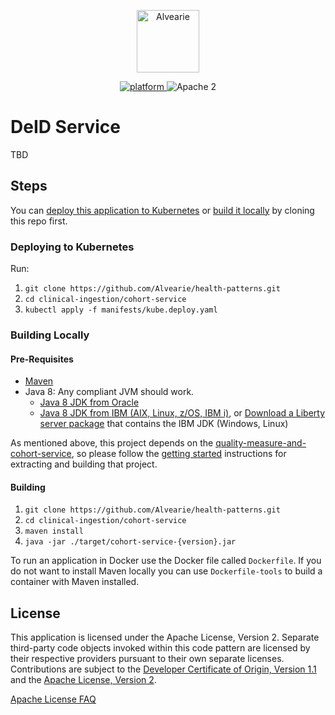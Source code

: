 <p align="center">
    <a href="https://github.com/Alvearie">
        <img src="https://avatars.githubusercontent.com/u/72946463?s=200&v=4" height="100" alt="Alvearie">
    </a>
</p>


<p align="center">
    <a href="https://www.ibm.com/developerworks/learn/java/">
    <img src="https://img.shields.io/badge/platform-java-lightgrey.svg?style=flat" alt="platform">
    </a>
    <img src="https://img.shields.io/badge/license-Apache2-blue.svg?style=flat" alt="Apache 2">
</p>


# DeID Service

TBD

## Steps

You can [deploy this application to Kubernetes](#deploying-to-kubernetes) or [build it locally](#building-locally) by cloning this repo first.

### Deploying to Kubernetes

Run:

1. `git clone https://github.com/Alvearie/health-patterns.git`
1. `cd clinical-ingestion/cohort-service`
1. `kubectl apply -f manifests/kube.deploy.yaml`

### Building Locally

#### Pre-Requisites

* [Maven](https://maven.apache.org/install.html)
* Java 8: Any compliant JVM should work.
  * [Java 8 JDK from Oracle](http://www.oracle.com/technetwork/java/javase/downloads/index.html)
  * [Java 8 JDK from IBM (AIX, Linux, z/OS, IBM i)](http://www.ibm.com/developerworks/java/jdk/),
    or [Download a Liberty server package](https://developer.ibm.com/assets/wasdev/#filter/assetTypeFilters=PRODUCT)
    that contains the IBM JDK (Windows, Linux)

As mentioned above, this project depends on the [quality-measure-and-cohort-service](https://github.com/Alvearie/quality-measure-and-cohort-service), so please follow the [getting started](https://github.com/Alvearie/quality-measure-and-cohort-service/blob/main/docs/dev-guide/getting-started.md) instructions for extracting and building that project. 

#### Building

1. `git clone https://github.com/Alvearie/health-patterns.git`
1. `cd clinical-ingestion/cohort-service`
1. `maven install`
1. `java -jar ./target/cohort-service-{version}.jar`


To run an application in Docker use the Docker file called `Dockerfile`. If you do not want to install Maven locally you can use `Dockerfile-tools` to build a container with Maven installed.

## License

This application is licensed under the Apache License, Version 2. Separate third-party code objects invoked within this code pattern are licensed by their respective providers pursuant to their own separate licenses. Contributions are subject to the [Developer Certificate of Origin, Version 1.1](https://developercertificate.org/) and the [Apache License, Version 2](https://www.apache.org/licenses/LICENSE-2.0.txt).

[Apache License FAQ](https://www.apache.org/foundation/license-faq.html#WhatDoesItMEAN)
